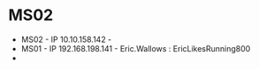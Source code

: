 # MS02
- MS02 - IP 10.10.158.142 - 
- MS01 - IP 192.168.198.141 -  Eric.Wallows : EricLikesRunning800
- 